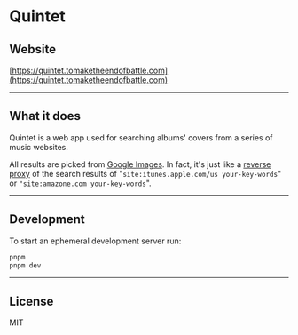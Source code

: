 # Quintet

## Website

[https://quintet.tomaketheendofbattle.com](https://quintet.tomaketheendofbattle.com)

---

## What it does

Quintet is a web app used for searching albums' covers from a series of music websites.

All results are picked from [Google Images](https://www.google.com/imghp). In fact, it's just like a [reverse proxy](https://en.wikipedia.org/wiki/Reverse_proxy) of the search results of "`site:itunes.apple.com/us your-key-words`" or `"site:amazone.com your-key-words`".

---

## Development

To start an ephemeral development server run:

```sh
pnpm
pnpm dev
```

---

## License

MIT
